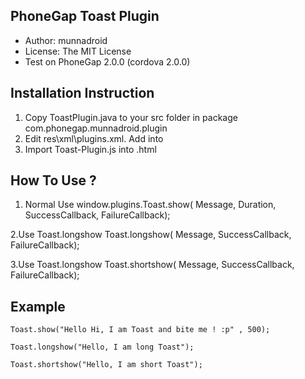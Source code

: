 PhoneGap Toast Plugin
--------------------------

+ Author: munnadroid
+ License: The MIT License
+ Test on PhoneGap 2.0.0 (cordova 2.0.0)


Installation Instruction
--------------------------

1. Copy ToastPlugin.java to your src folder in package com.phonegap.munnadroid.plugin
2. Edit res\xml\plugins.xml. Add <b><plugin name="ToastPlugin" value="com.phonegap.munnadroid.plugin.ToastPlugin"/>  </b>into <plugins> </plugins>
3. Import Toast-Plugin.js into .html

How To Use ?
---------------

 1. Normal Use
	window.plugins.Toast.show( Message, Duration, SuccessCallback, FailureCallback);
	
 2.Use Toast.longshow
	Toast.longshow( Message, SuccessCallback, FailureCallback); 
	
 3.Use Toast.longshow
		Toast.shortshow( Message, SuccessCallback, FailureCallback);
	
	
Example
----------
	
	Toast.show("Hello Hi, I am Toast and bite me ! :p" , 500);
		
	Toast.longshow("Hello, I am long Toast");
	
	Toast.shortshow("Hello, I am short Toast");
	